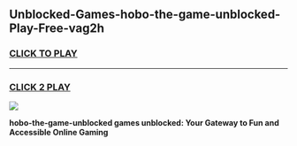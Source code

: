 
## Unblocked-Games-hobo-the-game-unblocked-Play-Free-vag2h
<h3>
<a href="https://premium76.site?title=hobo-the-game-unblocked&ref=09A">CLICK TO PLAY</a></h3>
<hr>

<h3>
<a href="https://premium76.site?title=hobo-the-game-unblocked&ref=09A">CLICK 2 PLAY</a>
  
</h3>

<a href="https://premium76.site?title=hobo-the-game-unblocked&ref=09A"><img src="https://clearcache.store/games.png"></a>


**hobo-the-game-unblocked games unblocked: Your Gateway to Fun and Accessible Online Gaming**
